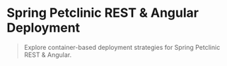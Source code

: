 # Spring Petclinic REST & Angular Deployment

> Explore container-based deployment strategies for Spring Petclinic REST & Angular.
